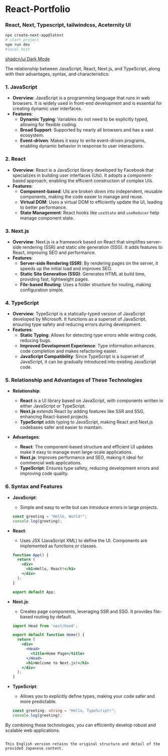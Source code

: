 # React-Portfolio

<h3>React, Next, Typescript, tailwindcss, Aceternity UI</h3>

```bash
npx create-next-app@latest
# start project
npm run dev
#local host
```

<p><a href="https://ui.shadcn.com/docs/dark-mode/next" target="_blank">shadcn/ui Dark Mode</a></p>

The relationship between JavaScript, React, Next.js, and TypeScript, along with their advantages, syntax, and characteristics:

### 1. **JavaScript**
- **Overview**: JavaScript is a programming language that runs in web browsers. It is widely used in front-end development and is essential for creating dynamic user interfaces.
- **Features**:
  - **Dynamic Typing**: Variables do not need to be explicitly typed, allowing for flexible coding.
  - **Broad Support**: Supported by nearly all browsers and has a vast ecosystem.
  - **Event-driven**: Makes it easy to write event-driven programs, enabling dynamic behavior in response to user interactions.

### 2. **React**
- **Overview**: React is a JavaScript library developed by Facebook that specializes in building user interfaces (UIs). It adopts a component-based approach, enabling the efficient construction of complex UIs.
- **Features**:
  - **Component-based**: UIs are broken down into independent, reusable components, making the code easier to manage and reuse.
  - **Virtual DOM**: Uses a virtual DOM to efficiently update the UI, leading to better performance.
  - **State Management**: React hooks like `useState` and `useReducer` help manage component state.

### 3. **Next.js**
- **Overview**: Next.js is a framework based on React that simplifies server-side rendering (SSR) and static site generation (SSG). It adds features to React, improving SEO and performance.
- **Features**:
  - **Server-side Rendering (SSR)**: By rendering pages on the server, it speeds up the initial load and improves SEO.
  - **Static Site Generation (SSG)**: Generates HTML at build time, providing fast, lightweight pages.
  - **File-based Routing**: Uses a folder structure for routing, making configuration simple.

### 4. **TypeScript**
- **Overview**: TypeScript is a statically-typed version of JavaScript developed by Microsoft. It functions as a superset of JavaScript, ensuring type safety and reducing errors during development.
- **Features**:
  - **Static Typing**: Allows for detecting type errors while writing code, reducing bugs.
  - **Improved Development Experience**: Type information enhances code completion and makes refactoring easier.
  - **JavaScript Compatibility**: Since TypeScript is a superset of JavaScript, it can be gradually introduced into existing JavaScript code.

### 5. **Relationship and Advantages of These Technologies**
- **Relationship**:
  - **React** is a UI library based on JavaScript, with components written in either JavaScript or TypeScript.
  - **Next.js** extends React by adding features like SSR and SSG, enhancing React-based projects.
  - **TypeScript** adds typing to JavaScript, making React and Next.js codebases safer and easier to maintain.
  
- **Advantages**:
  - **React**: The component-based structure and efficient UI updates make it easy to manage even large-scale applications.
  - **Next.js**: Improves performance and SEO, making it ideal for commercial web applications.
  - **TypeScript**: Ensures type safety, reducing development errors and improving code quality.

### 6. **Syntax and Features**
- **JavaScript**:
  - Simple and easy to write but can introduce errors in large projects.
  
  ```javascript
  const greeting = "Hello, World!";
  console.log(greeting);
  ```

- **React**:
  - Uses JSX (JavaScript XML) to define the UI. Components are implemented as functions or classes.

  ```jsx
  function App() {
    return (
      <div>
        <h1>Hello, React!</h1>
      </div>
    );
  }

  export default App;
  ```

- **Next.js**:
  - Creates page components, leveraging SSR and SSG. It provides file-based routing by default.

  ```jsx
  import Head from 'next/head';

  export default function Home() {
    return (
      <div>
        <Head>
          <title>Home Page</title>
        </Head>
        <h1>Welcome to Next.js!</h1>
      </div>
    );
  }
  ```

- **TypeScript**:
  - Allows you to explicitly define types, making your code safer and more predictable.

  ```typescript
  const greeting: string = "Hello, TypeScript!";
  console.log(greeting);
  ```

By combining these technologies, you can efficiently develop robust and scalable web applications.
``` 

This English version retains the original structure and detail of the provided Japanese content.
